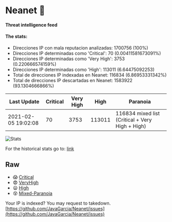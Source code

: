 # Neanet :hocho:
#### Threat intelligence feed
#### The stats:

- Direcciones IP con mala reputacion analizadas: 1700756 (100%)
- Direcciones IP determinadas como 'Critical':  70 (0.00411581673091%)
- Direcciones IP determinadas como 'Very High':  3753 (0.220666574159%)
- Direcciones IP determinadas como 'High':  113011 (6.64475092253)
- Total de direcciones IP indexadas en Neanet:  116834 (6.86953331342%)
- Total de direcciones IP descartadas en Neanet:  1583922 (93.1304666866%)

| Last Update | Critical | Very High | High | Paranoia |
| --- | --- | --- | --- | --- |
| 2021-02-05 19:02:08 | 70 | 3753 | 113011 | 116834 mixed list (Critical + Very High + High)|

![Stats](https://docs.google.com/spreadsheets/d/e/2PACX-1vSnaNMIXVabIpDJjufMlzH7poXnshF3mgd8Is1g9ytUEzVsP5my4Trn8f-xkoLLQ38xpL3HtmUexLo6/pubchart?oid=501124687&format=image)

For the historical stats go to: [link](/stats.csv)
## Raw
- :scream: [Critical](https://raw.githubusercontent.com/JavaGarcia/Neanet/master/blacklists/neanet_critical.txt)
- :fearful: [VeryHigh](https://raw.githubusercontent.com/JavaGarcia/Neanet/master/blacklists/neanet_veryHigh.txtt)
- :frowning: [High](https://raw.githubusercontent.com/JavaGarcia/Neanet/master/blacklists/neanet_high.txt)
- :dizzy_face: [Mixed-Paranoia](https://raw.githubusercontent.com/JavaGarcia/Neanet/master/blacklists/neanet_all.txt)


Your IP is indexed? You may request to takedown. [https://github.com/JavaGarcia/Neanet/issues](https://github.com/JavaGarcia/Neanet/issues)

















































































































































































































































































































































































































































































































































































































































































































































































































































































































































































































































































































































































































































































































































































































































































































































































































































































































































































































































































































































































































































































































































































































































































































































































































































































































































































































































































































































































































































































































































































































































































































































































































































































































































































































































































































































































































































































































































































































































































































































































































































































































































